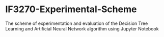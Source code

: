 # IF3270-Experimental-Scheme
The scheme of experimentation and evaluation of the Decision Tree Learning and Artificial Neural Network algorithm using Jupyter Notebook
